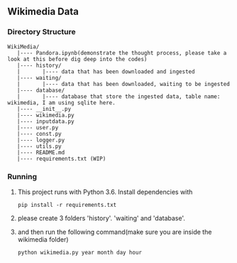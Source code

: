 ## Wikimedia Data


### Directory Structure

```
WikiMedia/
   |---- Pandora.ipynb(demonstrate the thought process, please take a look at this before dig deep into the codes)
   |---- history/
   |       |---- data that has been downloaded and ingested
   |---- waiting/
   |       |---- data that has been downloaded, waiting to be ingested
   |---- database/
   |       |---- database that store the ingested data, table name: wikimedia, I am using sqlite here.
   |---- __init__.py
   |---- wikimedia.py
   |---- inputdata.py
   |---- user.py
   |---- const.py
   |---- logger.py
   |---- utils.py
   |---- README.md
   |---- requirements.txt (WIP)
```


### Running

1. This project runs with Python 3.6. Install dependencies with

   ```
   pip install -r requirements.txt
   ```

2. please create 3 folders 'history'. 'waiting' and 'database'.


3. and then run the following command(make sure you are inside the wikimedia folder)

   ```
   python wikimedia.py year month day hour
   ```

